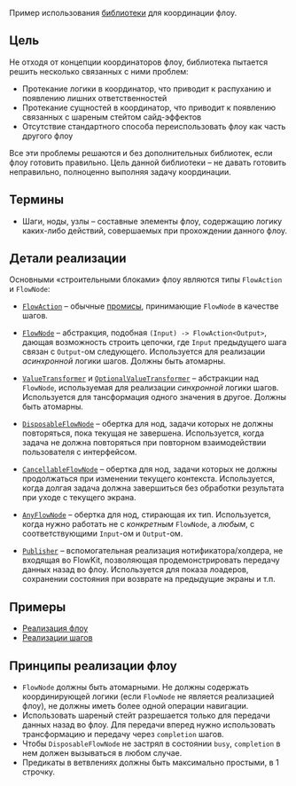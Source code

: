 Пример использования [библиотеки](FlowKitSampleApp/Sources/FlowKit) для координации флоу.

## Цель

Не отходя от концепции координаторов флоу, библиотека пытается решить несколько связанных с ними проблем:

- Протекание логики в координатор, что приводит к распуханию и появлению лишних ответственностей
- Протекание сущностей в координатор, что приводит к появлению связанных с шареным стейтом сайд-эффектов
- Отсутствие стандартного способа переиспользовать флоу как часть другого флоу

Все эти проблемы решаются и без дополнительных библиотек, если флоу готовить правильно. Цель данной библиотеки – не давать готовить неправильно, полноценно выполняя задачу координации.

## Термины

- Шаги, ноды, узлы – составные элементы флоу, содержащию логику каких-либо действий, совершаемых при прохождении данного флоу.

## Детали реализации

Основными «строительными блоками» флоу являются типы `FlowAction` и `FlowNode`:

- [`FlowAction`](FlowKitSampleApp/Sources/FlowKit/Public/FlowAction+Then.swift) – обычные [промисы](https://en.wikipedia.org/wiki/Futures_and_promises), принимающие `FlowNode` в качестве шагов.

- [`FlowNode`](FlowKitSampleApp/Sources/FlowKit/Public/FlowNode.swift) – абстракция, подобная `(Input) -> FlowAction<Output>`, дающая возможность строить цепочки, где `Input` предыдущего шага связан с `Output`-ом следующего. Используется для реализации *асинхронной* логики шагов. Должны быть атомарны.

- [`ValueTransformer`](FlowKitSampleApp/Sources/FlowKit/Public/ValueTransformer.swift) и [`OptionalValueTransformer`](FlowKitSampleApp/Sources/FlowKit/Public/OptionalValueTransformer.swift) – абстракции над `FlowNode`, используемая для реализации *синхронной* логики шагов. Используется для тансформация одного значения в другое. Должны быть атомарны.

- [`DisposableFlowNode`](FlowKitSampleApp/Sources/FlowKit/Public/DisposableFlowNode.swift) – обертка для нод, задачи которых не должны повторяться, пока текущая не завершена. Используется, когда задача не должна повторяться при повторном взаимодействии пользователя с интерфейсом.

- [`CancellableFlowNode`](FlowKitSampleApp/Sources/FlowKit/Public/CancellableFlowNode.swift) – обертка для нод, задачи которых не должны продолжаться при изменении текущего контекста. Используется, когда долгая задача должна завершиться без обработки результата при уходе с текущего экрана.

- [`AnyFlowNode`](FlowKitSampleApp/Sources/FlowKit/Public/AnyFlowNode.swift) – обертка для нод, стирающая их тип. Используется, когда нужно работать не с *конкретным* `FlowNode`, а *любым*, с соответствующими `Input`-ом и `Output`-ом.

- [`Publisher`](FlowKitSampleApp/Sources/PromiseKit/Publisher.swift) – вспомогательная реализация нотификатора/холдера, не входящая во FlowKit, позволяющая продемонстрировать передачу данных назад во флоу. Используется для показа лоадеров, сохранении состояния при возврате на предыдущие экраны и т.п.

## Примеры

- [Реализация флоу](FlowKitSampleApp/Sources/TransferFlowFeature/Public/TransferFlow.swift)
- [Реализации шагов](FlowKitSampleApp/Sources/TransferFlowFeature/Internal/Nodes)

## Принципы реализации флоу

- `FlowNode` должны быть атомарными. Не должны содержать координирующей логики (если `FlowNode` не является реализацией флоу), не должны иметь более одной операции навигации.
- Использовать шареный стейт разрешается только для передачи данных назад во флоу. Для передачи вперед нужно использовать трансформацию и передачу через `completion` шагов.
- Чтобы `DisposableFlowNode` не застрял в состоянии `busy`, `completion` в нем должен вызываться в любом случае.
- Предикаты в ветвлениях должны быть максимально простыми, в 1 строчку.

